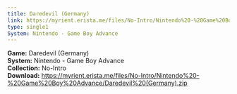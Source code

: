 ```yaml
---
title: Daredevil (Germany)
link: https://myrient.erista.me/files/No-Intro/Nintendo%20-%20Game%20Boy%20Advance/Daredevil%20(Germany).zip
type: single1
System: Nintendo - Game Boy Advance
---
```

<b>Game:</b> Daredevil (Germany)<br>
<b>System:</b> Nintendo - Game Boy Advance<br>
<b>Collection:</b> No-Intro<br>
<b>Download:</b> https://myrient.erista.me/files/No-Intro/Nintendo%20-%20Game%20Boy%20Advance/Daredevil%20(Germany).zip